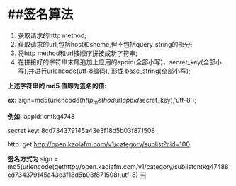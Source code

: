 ##签名算法
===

1. 获取请求的http method;
2. 获取请求的url,包括host和sheme,但不包括query_string的部分;
3. 将http method和url按顺序拼接成新字符串;
4. 在拼接好的字符串末尾追加上应用的appid(全部小写)，secret_key(全部小写),并进行urlencode(utf-8编码), 形成 base_string(全部小写);



**上述字符串的 md5 值即为签名的值:**

**ex:** sign=md5(urlencode($http_method$url$appid$secret_key),'utf-8');


**例如:**
appid: cntkg4748


secret key: 8cd734379145a43e3f18d5b03f871508


http: get http://open.kaolafm.com/v1/category/sublist?cid=100


**签名方式为** sign = md5(urlencode(gethttp://open.kaolafm.com/v1/category/sublistcntkg47488cd734379145a43e3f18d5b03f871508),utf-8)
￼


